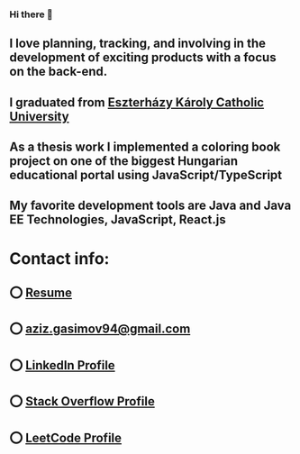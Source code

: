 ### Hi there 👋

<!--
**AZIZGASIMOV94/AZIZGASIMOV94** is a ✨ _special_ ✨ repository because its `README.md` (this file) appears on your GitHub profile.

Here are some ideas to get you started:

- 🔭 I’m currently working on ...
- 🌱 I’m currently learning ...
- 👯 I’m looking to collaborate on ...
- 🤔 I’m looking for help with ...
- 💬 Ask me about ...
- 📫 How to reach me: ...
- 😄 Pronouns: ...
- ⚡ Fun fact: ...
-->

## I love planning, tracking, and involving in the development of exciting products with a focus on the back-end.

## I graduated from [Eszterházy Károly Catholic University](https://uni-eszterhazy.hu/)

## As a thesis work I implemented a coloring book project on one of the biggest Hungarian educational portal using JavaScript/TypeScript

## My favorite development tools are Java and Java EE Technologies, JavaScript, React.js

# Contact info:
## ⭕ [Resume](https://azizgasimov94.github.io/resume/)
## ⭕ aziz.gasimov94@gmail.com
## ⭕ [LinkedIn Profile](https://www.linkedin.com/in/aziz-gasimov/)
## ⭕ [Stack Overflow Profile](https://stackoverflow.com/users/10832295/aziz-gasimov)
## ⭕ [LeetCode Profile](https://leetcode.com/gasimovaziz/)




